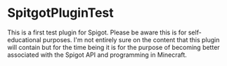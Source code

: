 # SpitgotPluginTest
This is a first test plugin for Spigot. Please be aware this is for self-educational purposes.
I'm not entirely sure on the content that this plugin will contain but for the time being it is for the purpose of becoming better associated with the Spigot API and programming in Minecraft.
